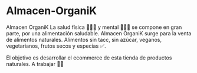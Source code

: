 # Almacen-OrganiK
Almacen OrganiK
La salud física  🏃🏻‍♂️ y mental 🧘🏼‍♀️ se compone en gran parte, por una alimentación saludable. Almacen OrganiK surge para la venta de alimentos naturales.
Alimentos sin tacc, sin azúcar, veganos, vegetarianos, frutos secos y especias ✅.

El objetivo es desarrollar el ecommerce de esta tienda de productos naturales.
A trabajar 💪🏼
